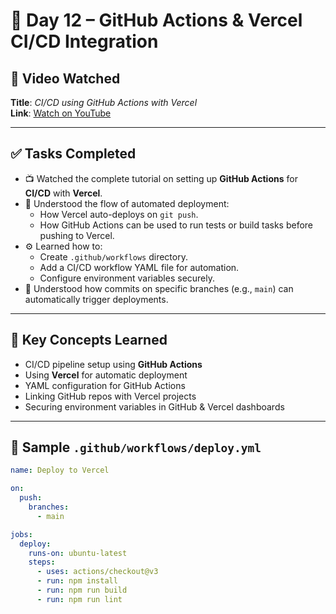 # 📅 Day 12 – GitHub Actions & Vercel CI/CD Integration

## 🔗 Video Watched
**Title**: *CI/CD using GitHub Actions with Vercel*  
**Link**: [Watch on YouTube](https://www.youtube.com/watch?v=gIHBVpJhmEk)

---

## ✅ Tasks Completed

- 📺 Watched the complete tutorial on setting up **GitHub Actions** for **CI/CD** with **Vercel**.
- 🧠 Understood the flow of automated deployment:
  - How Vercel auto-deploys on `git push`.
  - How GitHub Actions can be used to run tests or build tasks before pushing to Vercel.
- ⚙️ Learned how to:
  - Create `.github/workflows` directory.
  - Add a CI/CD workflow YAML file for automation.
  - Configure environment variables securely.
- 🔄 Understood how commits on specific branches (e.g., `main`) can automatically trigger deployments.

---

## 🧪 Key Concepts Learned

- CI/CD pipeline setup using **GitHub Actions**
- Using **Vercel** for automatic deployment
- YAML configuration for GitHub Actions
- Linking GitHub repos with Vercel projects
- Securing environment variables in GitHub & Vercel dashboards

---

## 🔧 Sample `.github/workflows/deploy.yml`

```yaml
name: Deploy to Vercel

on:
  push:
    branches:
      - main

jobs:
  deploy:
    runs-on: ubuntu-latest
    steps:
      - uses: actions/checkout@v3
      - run: npm install
      - run: npm run build
      - run: npm run lint
